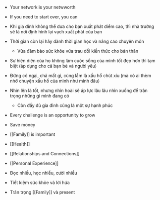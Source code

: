 - Your network is your netwworth
- If you need to start over, you can
- Khi gia đình không thể đưa cho bạn xuất phát điểm cao, thì nhà trường sẽ là nơi định hình lại vạch xuất phát của bạn
- Thời gian còn lại hãy dành thời gian học và nâng cao chuyên môn
	- Vừa đảm bảo sức khỏe vừa trau dồi kiến thức cho bản thân
- Sự hiện diện của họ không làm cuộc sống của mình tốt đẹp hơn thì tạm biệt (áp dụng cho cả bạn bè và người yêu)
- Đừng có ngại, chả mất gì, cùng lắm là xấu hổ chút xíu (mà có ai thèm nhớ chuyện xấu hổ của mình như mình đâu)
- Nhìn lên là tốt, nhưng nhìn hoài sẽ áp lực lâu lâu nhìn xuống để trân trọng những gì mình đang có
	- Còn đầy đủ gia đình cũng là một sự hạnh phúc
- Every challenge is an opportunity to grow

- Save money
- [[Family]] is important
- [[Health]]
- [[Relationships and Connections]]
- [[Personal Experience]]

- Đọc nhiều, học nhiều, cười nhiều
- Tiết kiệm sức khỏe và lời hứa
- Trân trọng [[Family]] và present
